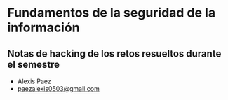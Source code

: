 # Fundamentos de la seguridad de la información
## Notas de hacking de los retos resueltos durante el semestre 

- Alexis Paez
- paezalexis0503@gmail.com